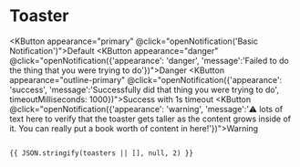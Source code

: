 # Toaster

<KButton 
  appearance="primary"
  @click="openNotification('Basic Notification')">Default</KButton>
<KButton
  appearance="danger"
  @click="openNotification({'appearance': 'danger', 'message':'Failed to do the thing that you were trying to do'})">Danger</KButton>
<KButton
  appearance="outline-primary"
  @click="openNotification({'appearance': 'success', 'message':'Successfully did that thing you were trying to do', timeoutMilliseconds: 1000})">Success with 1s timeout</KButton>
<KButton @click="openNotification({'appearance': 'warning', 'message':':warning: lots of text here to verify that the toaster gets taller as the content grows inside of it. You can really put a book worth of content in here!'})">Warning</KButton>

<pre class="language-json">
<code>
{{ JSON.stringify(toasters || [], null, 2) }}
</code>
</pre>

<script>
export default {
  data: function () {
    return {
      toasters: []
    }
  },
  methods: {
    openNotification(options) {
      this.$toaster.open(options);
      this.toasters = this.$toaster.toasters
    }
  }
}
</script>
